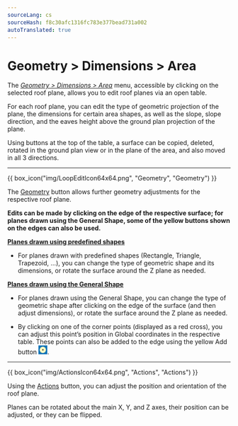 ```yaml
---
sourceLang: cs
sourceHash: f8c30afc1316fc783e377bead731a002
autoTranslated: true
---
```


# Geometry &gt; Dimensions &gt; Area

<p>The <u><i>Geometry &gt; Dimensions &gt; Area</i></u> menu, accessible by clicking on the selected roof plane, allows you to edit roof planes via an open table.</p>

<p>
For each roof plane, you can edit the type of geometric projection of the plane, the dimensions for certain area shapes, as well as the slope, slope direction, and the eaves height above the ground plan projection of the plane.
</p>

<p>
Using buttons at the top of the table, a surface can be copied, deleted, rotated in the ground plan view or in the plane of the area, and also moved in all 3 directions.
</p>

<hr class="main">

{{ box_icon("img/LoopEditIcon64x64.png", "Geometry", "Geometry") }}

<p>
The <u>Geometry</u> button allows further geometry adjustments for the respective roof plane.
</p>

<p>
<b>
Edits can be made by clicking on the edge of the respective surface; for planes drawn using the General Shape, some of the yellow buttons shown on the edges can also be used.
</b>
</p>

<p><b><u>Planes drawn using predefined shapes</u></b></p>

<ul>
<li>
<p>
For planes drawn with predefined shapes (Rectangle, Triangle, Trapezoid, ...), you can change the type of geometric shape and its dimensions, or rotate the surface around the Z plane as needed.
</p>
</li>
</ul>

<p><b><u>Planes drawn using the General Shape</u></b></p>

<ul>
<li>
<p>
For planes drawn using the General Shape, you can change the type of geometric shape after clicking on the edge of the surface (and then adjust dimensions), or rotate the surface around the Z plane as needed.
</p>
</li>
<li>
<p>
By clicking on one of the corner points (displayed as a red cross), you can adjust this point’s position in Global coordinates in the respective table.
These points can also be added to the edge using the yellow Add button 
<img src="img/AddButtonRound.png" alt="AddButtonRound.png" width="20">.</p>

</ul>

<hr class="main">

{{ box_icon("img/ActionsIcon64x64.png", "Actions", "Actions") }}

<p>
Using the <u>Actions</u> button, you can adjust the position and orientation of the roof plane.
</p>

<p>
Planes can be rotated about the main X, Y, and Z axes, their position can be adjusted, or they can be flipped.
</p>